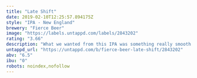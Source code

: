 ```yaml
---
title: "Late Shift"
date: 2019-02-10T12:25:57.894175Z
style: "IPA - New England"
brewery: "Fierce Beer"
image: "https://labels.untappd.com/labels/2843202"
rating: "3.66"
description: "What we wanted from this IPA was something really smooth. To our soft  water profile we added late hops for flavour and aroma, and left bitterness back home watching TV. Smooth as your favourite DJ effortlessly mixing beats during the late night set.."
untappd_url: "https://untappd.com/b/fierce-beer-late-shift/2843202"
abv: "6.5"
ibu: "0"
robots: noindex,nofollow
---
```

